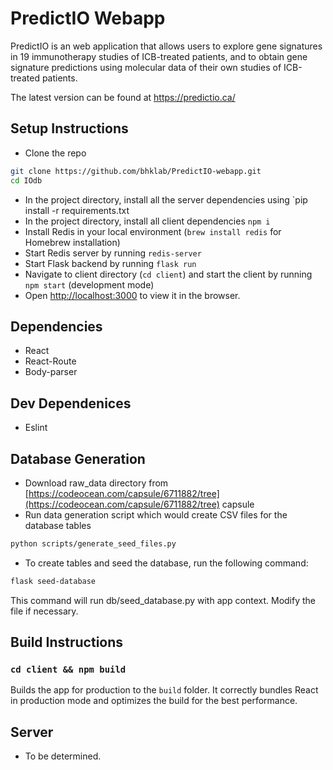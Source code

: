 # PredictIO Webapp

PredictIO is an web application that allows users to explore gene signatures in 19 immunotherapy studies of ICB-treated patients, and to obtain gene signature predictions using molecular data of their own studies of ICB-treated patients.

The latest version can be found at <https://predictio.ca/>

## Setup Instructions

- Clone the repo
  
```bash
git clone https://github.com/bhklab/PredictIO-webapp.git
cd IOdb
```

- In the project directory, install all the server dependencies using `pip install -r requirements.txt
- In the project directory, install all client dependencies `npm i`
- Install Redis in your local environment (`brew install redis` for Homebrew installation)
- Start Redis server by running `redis-server`
- Start Flask backend by running `flask run`
- Navigate to client directory (`cd client`) and start the client by running `npm start` (development mode)
- Open [http://localhost:3000](http://localhost:3000) to view it in the browser.

## Dependencies

- React
- React-Route
- Body-parser

## Dev Dependenices

- Eslint

## Database Generation

- Download raw_data directory from [https://codeocean.com/capsule/6711882/tree](https://codeocean.com/capsule/6711882/tree) capsule
- Run data generation script which would create CSV files for the database tables

```bash
python scripts/generate_seed_files.py
```

- To create tables and seed the database, run the following command:

```bash
flask seed-database
```
This command will run db/seed_database.py with app context. Modify the file if necessary.

## Build Instructions

### `cd client && npm build`

Builds the app for production to the `build` folder.
It correctly bundles React in production mode and optimizes the build for the best performance.

## Server

- To be determined.
